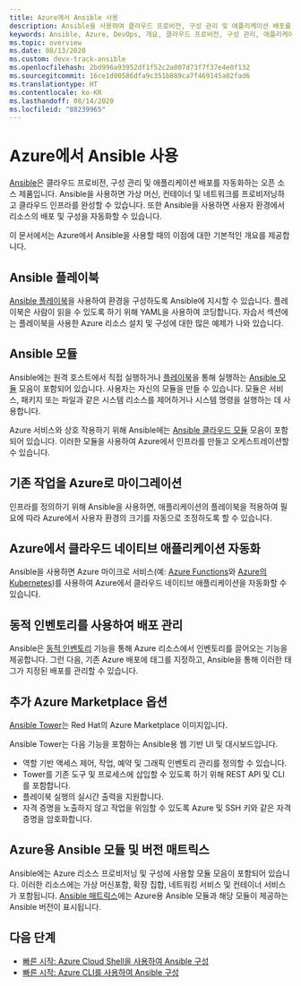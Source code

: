 ```yaml
---
title: Azure에서 Ansible 사용
description: Ansible을 사용하여 클라우드 프로비전, 구성 관리 및 애플리케이션 배포를 자동화하는 방법을 소개합니다.
keywords: Ansible, Azure, DevOps, 개요, 클라우드 프로비전, 구성 관리, 애플리케이션 배포, Ansible 모듈, Ansible 플레이북
ms.topic: overview
ms.date: 08/13/2020
ms.custom: devx-track-ansible
ms.openlocfilehash: 2bd996a93952df1f52c2a007d73f7f37e4e0f132
ms.sourcegitcommit: 16ce1d00586dfa9c351b889ca7f469145a02fad6
ms.translationtype: HT
ms.contentlocale: ko-KR
ms.lasthandoff: 08/14/2020
ms.locfileid: "88239965"
---
```

# <a name="using-ansible-with-azure"></a>Azure에서 Ansible 사용

[Ansible](https://www.ansible.com)은 클라우드 프로비전, 구성 관리 및 애플리케이션 배포를 자동화하는 오픈 소스 제품입니다. Ansible을 사용하면 가상 머신, 컨테이너 및 네트워크를 프로비저닝하고 클라우드 인프라를 완성할 수 있습니다. 또한 Ansible을 사용하면 사용자 환경에서 리소스의 배포 및 구성을 자동화할 수 있습니다.

이 문서에서는 Azure에서 Ansible을 사용할 때의 이점에 대한 기본적인 개요를 제공합니다.

## <a name="ansible-playbooks"></a>Ansible 플레이북

[Ansible 플레이북](https://docs.ansible.com/ansible/latest/playbooks.html)을 사용하여 환경을 구성하도록 Ansible에 지시할 수 있습니다. 플레이북은 사람이 읽을 수 있도록 하기 위해 YAML을 사용하여 코딩합니다. 자습서 섹션에는 플레이북을 사용한 Azure 리소스 설치 및 구성에 대한 많은 예제가 나와 있습니다. 

## <a name="ansible-modules"></a>Ansible 모듈

Ansible에는 원격 호스트에서 직접 실행하거나 [플레이북](https://docs.ansible.com/ansible/latest/playbooks.html)을 통해 실행하는 [Ansible 모듈](https://docs.ansible.com/ansible/latest/modules_by_category.html) 모음이 포함되어 있습니다. 사용자는 자신의 모듈을 만들 수 있습니다. 모듈은 서비스, 패키지 또는 파일과 같은 시스템 리소스를 제어하거나 시스템 명령을 실행하는 데 사용합니다.

Azure 서비스와 상호 작용하기 위해 Ansible에는 [Ansible 클라우드 모듈](https://docs.ansible.com/ansible/list_of_cloud_modules.html#azure) 모음이 포함되어 있습니다. 이러한 모듈을 사용하여 Azure에서 인프라를 만들고 오케스트레이션할 수 있습니다. 

## <a name="migrate-existing-workload-to-azure"></a>기존 작업을 Azure로 마이그레이션

인프라를 정의하기 위해 Ansible을 사용하면, 애플리케이션의 플레이북을 적용하여 필요에 따라 Azure에서 사용자 환경의 크기를 자동으로 조정하도록 할 수 있습니다. 

## <a name="automate-cloud-native-application-in-azure"></a>Azure에서 클라우드 네이티브 애플리케이션 자동화

Ansible을 사용하면 Azure 마이크로 서비스(예: [Azure Functions](https://azure.microsoft.com//services/functions/)와 [Azure의 Kubernetes](https://azure.microsoft.com/services/container-service/kubernetes/))를 사용하여 Azure에서 클라우드 네이티브 애플리케이션을 자동화할 수 있습니다.  

## <a name="manage-deployments-with-dynamic-inventory"></a>동적 인벤토리를 사용하여 배포 관리

Ansible은 [동적 인벤토리](https://docs.ansible.com/ansible/intro_dynamic_inventory.html) 기능을 통해 Azure 리소스에서 인벤토리를 끌어오는 기능을 제공합니다. 그런 다음, 기존 Azure 배포에 태그를 지정하고, Ansible을 통해 이러한 태그가 지정된 배포를 관리할 수 있습니다.

## <a name="additional-azure-marketplace-options"></a>추가 Azure Marketplace 옵션

[Ansible Tower](https://azuremarketplace.microsoft.com/marketplace/apps/redhat.ansible-tower)는 Red Hat의 Azure Marketplace 이미지입니다. 

Ansible Tower는 다음 기능을 포함하는 Ansible용 웹 기반 UI 및 대시보드입니다.

* 역할 기반 액세스 제어, 작업, 예약 및 그래픽 인벤토리 관리를 정의할 수 있습니다. 
* Tower를 기존 도구 및 프로세스에 삽입할 수 있도록 하기 위해 REST API 및 CLI를 포함합니다. 
* 플레이북 실행의 실시간 출력을 지원합니다. 
* 자격 증명을 노출하지 않고 작업을 위임할 수 있도록 Azure 및 SSH 키와 같은 자격 증명을 암호화합니다.

## <a name="ansible-module-and-version-matrix-for-azure"></a>Azure용 Ansible 모듈 및 버전 매트릭스

Ansible에는 Azure 리소스 프로비저닝 및 구성에 사용할 모듈 모음이 포함되어 있습니다. 이러한 리소스에는 가상 머신포함, 확장 집합, 네트워킹 서비스 및 컨테이너 서비스가 포함됩니다. [Ansible 매트릭스](./module-version-matrix.md)에는 Azure용 Ansible 모듈과 해당 모듈이 제공하는 Ansible 버전이 표시됩니다.

## <a name="next-steps"></a>다음 단계

- [빠른 시작: Azure Cloud Shell을 사용하여 Ansible 구성](getting-started-cloud-shell.md)
- [빠른 시작: Azure CLI를 사용하여 Ansible 구성](install-on-linux-vm.md)